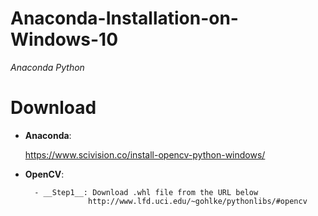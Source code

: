 # Anaconda-Installation-on-Windows-10
 *Anaconda Python*

# Download
- __Anaconda__:

    https://www.scivision.co/install-opencv-python-windows/
    
- __OpenCV__:

        - __Step1__: Download .whl file from the URL below
                    http://www.lfd.uci.edu/~gohlke/pythonlibs/#opencv
